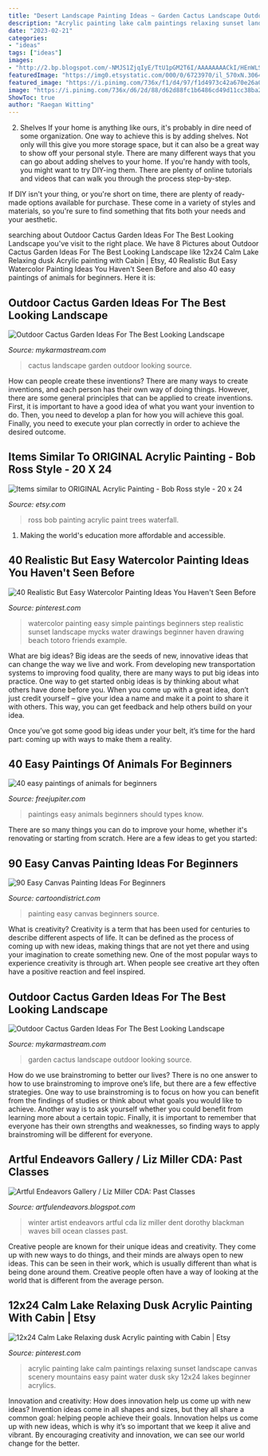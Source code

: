 ```yaml
---
title: "Desert Landscape Painting Ideas ~ Garden Cactus Landscape Outdoor Looking Source"
description: "Acrylic painting lake calm paintings relaxing sunset landscape canvas scenery mountains easy paint water dusk sky 12x24 lakes beginner acrylics"
date: "2023-02-21"
categories:
- "ideas"
tags: ["ideas"]
images:
- "http://2.bp.blogspot.com/-NMJS1ZjqIyE/TtU1pGM2T6I/AAAAAAAACkI/HEnWLS0h0_c/s1600/Winter+Quiet.jpg"
featuredImage: "https://img0.etsystatic.com/000/0/6723970/il_570xN.306438292.jpg"
featured_image: "https://i.pinimg.com/736x/f1/d4/97/f1d4973c42a670e26a0da766d9044b7a.jpg"
image: "https://i.pinimg.com/736x/d6/2d/88/d62d88fc1b6486cd49d11cc38ba2f3b2.jpg"
ShowToc: true
author: "Raegan Witting"
---
```



2. Shelves
If your home is anything like ours, it's probably in dire need of some organization. One way to achieve this is by adding shelves. Not only will this give you more storage space, but it can also be a great way to show off your personal style.
There are many different ways that you can go about adding shelves to your home. If you're handy with tools, you might want to try DIY-ing them. There are plenty of online tutorials and videos that can walk you through the process step-by-step.

If DIY isn't your thing, or you're short on time, there are plenty of ready-made options available for purchase. These come in a variety of styles and materials, so you're sure to find something that fits both your needs and your aesthetic.

	

		
searching about Outdoor Cactus Garden Ideas For The Best Looking Landscape you've visit to the right place. We have 8 Pictures about Outdoor Cactus Garden Ideas For The Best Looking Landscape like 12x24 Calm Lake Relaxing dusk Acrylic painting with Cabin | Etsy, 40 Realistic But Easy Watercolor Painting Ideas You Haven&#039;t Seen Before and also 40 easy paintings of animals for beginners. Here it is:
		
    
## Outdoor Cactus Garden Ideas For The Best Looking Landscape

<img loading=lazy src="https://mykarmastream.com/wp-content/uploads/2017/08/cactus-garden-9.jpg" onerror="this.onerror=null;this.src='https://tse4.mm.bing.net/th?id=OIP.JfxXK4EJu5kD7aKDXvW0RQHaLI&amp;pid=15.1';" alt="Outdoor Cactus Garden Ideas For The Best Looking Landscape">

_Source: mykarmastream.com_

>cactus landscape garden outdoor looking source. 

	

How can people create these inventions?
There are many ways to create inventions, and each person has their own way of doing things. However, there are some general principles that can be applied to create inventions. First, it is important to have a good idea of what you want your invention to do. Then, you need to develop a plan for how you will achieve this goal. Finally, you need to execute your plan correctly in order to achieve the desired outcome.

    
## Items Similar To ORIGINAL Acrylic Painting - Bob Ross Style - 20 X 24

<img loading=lazy src="https://img0.etsystatic.com/000/0/6723970/il_570xN.306438292.jpg" onerror="this.onerror=null;this.src='https://tse2.mm.bing.net/th?id=OIP.JvWS-CA7-nMAYsnibQR21gHaJ4&amp;pid=15.1';" alt="Items similar to ORIGINAL Acrylic Painting - Bob Ross style - 20 x 24">

_Source: etsy.com_

>ross bob painting acrylic paint trees waterfall. 

	

1. Making the world's education more affordable and accessible. 

    
## 40 Realistic But Easy Watercolor Painting Ideas You Haven&#039;t Seen Before

<img loading=lazy src="https://i.pinimg.com/736x/d6/2d/88/d62d88fc1b6486cd49d11cc38ba2f3b2.jpg" onerror="this.onerror=null;this.src='https://tse2.mm.bing.net/th?id=OIP.JmBcqHgvhPaAyiizfhsYewHaJ3&amp;pid=15.1';" alt="40 Realistic But Easy Watercolor Painting Ideas You Haven&#039;t Seen Before">

_Source: pinterest.com_

>watercolor painting easy simple paintings beginners step realistic sunset landscape mycks water drawings beginner haven drawing beach totoro friends example. 

	

What are big ideas?
Big ideas are the seeds of new, innovative ideas that can change the way we live and work. From developing new transportation systems to improving food quality, there are many ways to put big ideas into practice.
One way to get started onbig ideas is by thinking about what others have done before you. When you come up with a great idea, don’t just credit yourself – give your idea a name and make it a point to share it with others. This way, you can get feedback and help others build on your idea.

Once you’ve got some good big ideas under your belt, it’s time for the hard part: coming up with ways to make them a reality.

    
## 40 Easy Paintings Of Animals For Beginners

<img loading=lazy src="http://www.freejupiter.com/wp-content/uploads/2017/03/easy-paintings-of-animals27.jpg" onerror="this.onerror=null;this.src='https://tse1.mm.bing.net/th?id=OIP.3kGqZeGJJwW1LvJyMyD-awHaJ4&amp;pid=15.1';" alt="40 easy paintings of animals for beginners">

_Source: freejupiter.com_

>paintings easy animals beginners should types know. 

	

There are so many things you can do to improve your home, whether it's renovating or starting from scratch. Here are a few ideas to get you started:

    
## 90 Easy Canvas Painting Ideas For Beginners

<img loading=lazy src="http://www.cartoondistrict.com/wp-content/uploads/2017/06/Easy-Canvas-Painting-Ideas-For-Beginners0201.jpg" onerror="this.onerror=null;this.src='https://tse2.mm.bing.net/th?id=OIP.hI1Tv4Y6Y5t2unCN60fbQgHaLc&amp;pid=15.1';" alt="90 Easy Canvas Painting Ideas For Beginners">

_Source: cartoondistrict.com_

>painting easy canvas beginners source. 

	

What is creativity?
Creativity is a term that has been used for centuries to describe different aspects of life. It can be defined as the process of coming up with new ideas, making things that are not yet there and using your imagination to create something new. One of the most popular ways to experience creativity is through art. When people see creative art they often have a positive reaction and feel inspired.

    
## Outdoor Cactus Garden Ideas For The Best Looking Landscape

<img loading=lazy src="https://mykarmastream.com/wp-content/uploads/2017/08/cactus-garden-3.jpg" onerror="this.onerror=null;this.src='https://tse4.mm.bing.net/th?id=OIP.7bfTfsnWBk-McYU04PVy5QHaJ4&amp;pid=15.1';" alt="Outdoor Cactus Garden Ideas For The Best Looking Landscape">

_Source: mykarmastream.com_

>garden cactus landscape outdoor looking source. 

	

How do we use brainstroming to better our lives?
There is no one answer to how to use brainstroming to improve one’s life, but there are a few effective strategies. One way to use brainstroming is to focus on how you can benefit from the findings of studies or think about what goals you would like to achieve. Another way is to ask yourself whether you could benefit from learning more about a certain topic. Finally, it is important to remember that everyone has their own strengths and weaknesses, so finding ways to apply brainstroming will be different for everyone.

    
## Artful Endeavors Gallery / Liz Miller CDA: Past Classes

<img loading=lazy src="http://2.bp.blogspot.com/-NMJS1ZjqIyE/TtU1pGM2T6I/AAAAAAAACkI/HEnWLS0h0_c/s1600/Winter+Quiet.jpg" onerror="this.onerror=null;this.src='https://tse3.mm.bing.net/th?id=OIP.etn5Z2Qp4M1n2qEoPsrL7wHaJM&amp;pid=15.1';" alt="Artful Endeavors Gallery / Liz Miller CDA: Past Classes">

_Source: artfulendeavors.blogspot.com_

>winter artist endeavors artful cda liz miller dent dorothy blackman waves bill ocean classes past. 

	

Creative people are known for their unique ideas and creativity. They come up with new ways to do things, and their minds are always open to new ideas. This can be seen in their work, which is usually different than what is being done around them. Creative people often have a way of looking at the world that is different from the average person.

    
## 12x24 Calm Lake Relaxing Dusk Acrylic Painting With Cabin | Etsy

<img loading=lazy src="https://i.pinimg.com/736x/f1/d4/97/f1d4973c42a670e26a0da766d9044b7a.jpg" onerror="this.onerror=null;this.src='https://tse2.mm.bing.net/th?id=OIP.zM3xx2MbXc17-ZQFs2xX4wHaPA&amp;pid=15.1';" alt="12x24 Calm Lake Relaxing dusk Acrylic painting with Cabin | Etsy">

_Source: pinterest.com_

>acrylic painting lake calm paintings relaxing sunset landscape canvas scenery mountains easy paint water dusk sky 12x24 lakes beginner acrylics. 

	

Innovation and creativity: How does innovation help us come up with new ideas?
Invention ideas come in all shapes and sizes, but they all share a common goal: helping people achieve their goals. Innovation helps us come up with new ideas, which is why it’s so important that we keep it alive and vibrant. By encouraging creativity and innovation, we can see our world change for the better.

